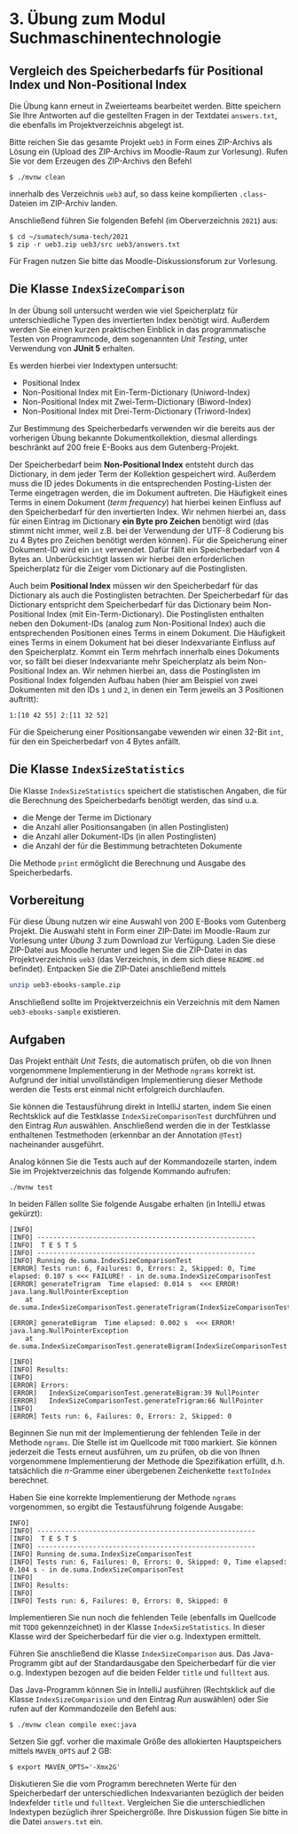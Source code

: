 # 3. Übung zum Modul Suchmaschinentechnologie

## Vergleich des Speicherbedarfs für Positional Index und Non-Positional Index 

Die Übung kann erneut in Zweierteams bearbeitet werden. Bitte speichern Sie
Ihre Antworten auf die gestellten Fragen in der Textdatei
`answers.txt`, die ebenfalls im Projektverzeichnis abgelegt ist.

Bitte reichen Sie das gesamte Projekt `ueb3` in Form eines ZIP-Archivs als
Lösung ein (Upload des ZIP-Archivs im Moodle-Raum zur Vorlesung). Rufen Sie vor 
dem Erzeugen des ZIP-Archivs den Befehl
```
$ ./mvnw clean
```
innerhalb des Verzeichnis `ueb3` auf, so dass keine kompilierten `.class`-Dateien 
im ZIP-Archiv landen.

Anschließend führen Sie folgenden Befehl (im Oberverzeichnis `2021`) aus:
```
$ cd ~/sumatech/suma-tech/2021
$ zip -r ueb3.zip ueb3/src ueb3/answers.txt
```

Für Fragen nutzen Sie bitte das Moodle-Diskussionsforum zur Vorlesung.

## Die Klasse `IndexSizeComparison`

In der Übung soll untersucht werden wie viel Speicherplatz für
unterschiedliche Typen des invertierten Index benötigt wird. Außerdem werden Sie
einen kurzen praktischen Einblick in das programmatische Testen von Programmcode,
dem sogenannten _Unit Testing_, unter Verwendung von **JUnit 5** erhalten.

Es werden hierbei vier Indextypen untersucht:

* Positional Index
* Non-Positional Index mit Ein-Term-Dictionary (Uniword-Index)
* Non-Positional Index mit Zwei-Term-Dictionary (Biword-Index)
* Non-Positional Index mit Drei-Term-Dictionary (Triword-Index)

Zur Bestimmung des Speicherbedarfs verwenden wir die bereits aus 
der vorherigen Übung bekannte Dokumentkollektion, diesmal allerdings
beschränkt auf 200 freie E-Books aus dem Gutenberg-Projekt.

Der Speicherbedarf beim **Non-Positional Index** entsteht durch 
das Dictionary, in dem jeder Term der Kollektion gespeichert wird.
Außerdem muss die ID jedes Dokuments in die entsprechenden
Posting-Listen der Terme eingetragen werden, die im Dokument
auftreten. Die Häufigkeit eines Terms in einem Dokument (*term frequency*)
hat hierbei keinen Einfluss auf den Speicherbedarf für den invertierten
Index. Wir nehmen hierbei an, dass für einen Eintrag im 
Dictionary **ein Byte pro Zeichen** benötigt wird (das stimmt nicht
immer, weil z.B. bei der Verwendung der UTF-8 Codierung bis zu 
4 Bytes pro Zeichen benötigt werden können). Für die Speicherung 
einer Dokument-ID wird ein `int` verwendet. Dafür fällt ein
Speicherbedarf von 4 Bytes an. Unberücksichtigt lassen wir hierbei
den erforderlichen Speicherplatz für die Zeiger vom Dictionary 
auf die Postinglisten.

Auch beim **Positional Index** müssen wir den Speicherbedarf
für das Dictionary als auch die Postinglisten betrachten. Der 
Speicherbedarf für das Dictionary entspricht dem Speicherbedarf
für das Dictionary beim Non-Positional Index (mit Ein-Term-Dictionary).
Die Postinglisten enthalten neben den Dokument-IDs (analog zum
Non-Positional Index) auch die entsprechenden Positionen eines
Terms in einem Dokument. Die Häufigkeit eines Terms in einem Dokument
hat bei dieser Indexvariante Einfluss auf den Speicherplatz. 
Kommt ein Term mehrfach innerhalb eines Dokuments vor, so fällt 
bei dieser Indexvariante mehr Speicherplatz als beim Non-Positional Index 
an. Wir nehmen hierbei an, dass die Postinglisten im Positional Index 
folgenden Aufbau haben (hier am Beispiel von zwei Dokumenten mit den IDs `1` und `2`, 
in denen ein Term jeweils an 3 Positionen auftritt):
```
1:[10 42 55] 2:[11 32 52] 
``` 
Für die Speicherung einer Positionsangabe vewenden wir einen 32-Bit
`int`, für den ein Speicherbedarf von 4 Bytes anfällt.

## Die Klasse `IndexSizeStatistics`  

Die Klasse `IndexSizeStatistics` speichert die statistischen Angaben,
die für die Berechnung des Speicherbedarfs benötigt werden, das sind
u.a.
* die Menge der Terme im Dictionary
* die Anzahl aller Positionsangaben (in allen Postinglisten)
* die Anzahl aller Dokument-IDs (in allen Postinglisten) 
* die Anzahl der für die Bestimmung betrachteten Dokumente

Die Methode `print` ermöglicht die Berechnung und Ausgabe des
Speicherbedarfs.

## Vorbereitung

Für diese Übung nutzen wir eine Auswahl von 200 E-Books vom Gutenberg Projekt.
Die Auswahl steht in Form einer ZIP-Datei im Moodle-Raum zur Vorlesung unter
*Übung 3* zum Download zur Verfügung. Laden Sie diese ZIP-Datei aus Moodle herunter
und legen Sie die ZIP-Datei in das Projektverzeichnis `ueb3` (das Verzeichnis, in dem sich
diese `README.md` befindet). Entpacken Sie die ZIP-Datei anschließend mittels

```bash
unzip ueb3-ebooks-sample.zip
```
Anschließend sollte im Projektverzeichnis ein Verzeichnis mit dem Namen `ueb3-ebooks-sample` existieren.

## Aufgaben

Das Projekt enthält _Unit Tests_, die automatisch prüfen, ob die von Ihnen vorgenommene
Implementierung in der Methode `ngrams` korrekt ist. Aufgrund der initial
unvollständigen Implementierung dieser Methode werden die Tests erst einmal nicht erfolgreich
durchlaufen.

Sie können die Testausführung direkt in IntelliJ starten, indem Sie einen Rechtsklick
auf die Testklasse `IndexSizeComparisonTest` durchführen und den Eintrag _Run_
auswählen. Anschließend werden die in der Testklasse enthaltenen Testmethoden (erkennbar
an der Annotation `@Test`) nacheinander ausgeführt.

Analog können Sie die Tests auch auf der Kommandozeile starten, indem Sie im
Projektverzeichnis das folgende Kommando aufrufen:

```
./mvnw test
```
           
In beiden Fällen sollte Sie folgende Ausgabe erhalten (in IntelliJ etwas gekürzt):

```
[INFO] 
[INFO] -------------------------------------------------------
[INFO]  T E S T S
[INFO] -------------------------------------------------------
[INFO] Running de.suma.IndexSizeComparisonTest
[ERROR] Tests run: 6, Failures: 0, Errors: 2, Skipped: 0, Time elapsed: 0.107 s <<< FAILURE! - in de.suma.IndexSizeComparisonTest
[ERROR] generateTrigram  Time elapsed: 0.014 s  <<< ERROR!
java.lang.NullPointerException
	at de.suma.IndexSizeComparisonTest.generateTrigram(IndexSizeComparisonTest.java:66)

[ERROR] generateBigram  Time elapsed: 0.002 s  <<< ERROR!
java.lang.NullPointerException
	at de.suma.IndexSizeComparisonTest.generateBigram(IndexSizeComparisonTest.java:39)

[INFO] 
[INFO] Results:
[INFO] 
[ERROR] Errors: 
[ERROR]   IndexSizeComparisonTest.generateBigram:39 NullPointer
[ERROR]   IndexSizeComparisonTest.generateTrigram:66 NullPointer
[INFO] 
[ERROR] Tests run: 6, Failures: 0, Errors: 2, Skipped: 0
```

Beginnen Sie nun mit der Implementierung der fehlenden Teile in der Methode `ngrams`.
Die Stelle ist im Quellcode mit `TODO` markiert. Sie können jederzeit die Tests erneut ausführen, 
um zu prüfen, ob die von Ihnen vorgenommene Implementierung der Methode die Spezifikation erfüllt, 
d.h. tatsächlich die _n_-Gramme einer übergebenen Zeichenkette `textToIndex` berechnet.

Haben Sie eine korrekte Implementierung der Methode `ngrams` vorgenommen, so ergibt die Testausführung 
folgende Ausgabe:

```
INFO] 
[INFO] -------------------------------------------------------
[INFO]  T E S T S
[INFO] -------------------------------------------------------
[INFO] Running de.suma.IndexSizeComparisonTest
[INFO] Tests run: 6, Failures: 0, Errors: 0, Skipped: 0, Time elapsed: 0.104 s - in de.suma.IndexSizeComparisonTest
[INFO] 
[INFO] Results:
[INFO] 
[INFO] Tests run: 6, Failures: 0, Errors: 0, Skipped: 0
```

Implementieren Sie nun noch die fehlenden Teile (ebenfalls im Quellcode mit `TODO` gekennzeichnet)
in der Klasse `IndexSizeStatistics`. In dieser Klasse wird der Speicherbedarf für die vier o.g.
Indextypen ermittelt.

Führen Sie anschließend die Klasse `IndexSizeComparison` aus. Das Java-Programm
gibt auf der Standardausgabe den Speicherbedarf für die vier o.g. Indextypen bezogen auf
die beiden Felder `title` und `fulltext` aus.

Das Java-Programm können Sie in IntelliJ ausführen (Rechtsklick auf die Klasse `IndexSizeComparision`
und den Eintrag _Run_ auswählen) oder Sie rufen auf der Kommandozeile den Befehl aus:

```
$ ./mvnw clean compile exec:java
```

Setzen Sie ggf. vorher die maximale Größe des allokierten Hauptspeichers mittels `MAVEN_OPTS` auf 2 GB:
```
$ export MAVEN_OPTS='-Xmx2G'
```

Diskutieren Sie die vom Programm berechneten Werte für den Speicherbedarf
der unterschiedlichen Indexvarianten bezüglich der beiden Indexfelder `title`
und `fulltext`. Vergleichen Sie die unterschiedlichen Indextypen bezüglich
ihrer Speichergröße. Ihre Diskussion fügen Sie bitte in die Datei `answers.txt` ein.
